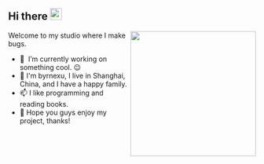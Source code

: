 <h2>Hi there <img src="https://media.giphy.com/media/hvRJCLFzcasrR4ia7z/giphy.gif" height="24" /></h2>

<img align='right' src="https://media.giphy.com/media/BemKqR9RDK4V2/giphy.gif" width="255" />

Welcome to my studio where I make bugs.
- 🔭 &nbsp;I’m currently working on something cool. 😉
- 💞️ I'm byrnexu, I live in Shanghai, China, and I have a happy family.
- 📫 I like programming and reading books.
- 👀 Hope you guys enjoy my project, thanks!
